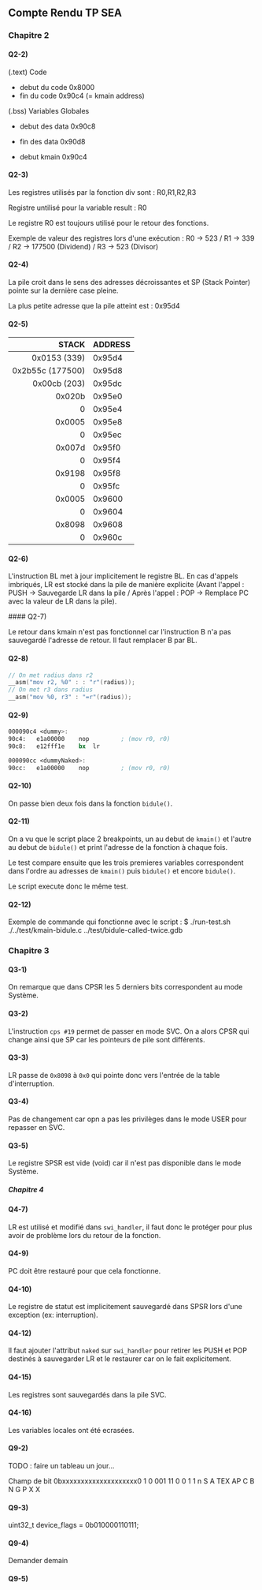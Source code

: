 ## Compte Rendu TP SEA ##

### Chapitre 2

#### Q2-2)

(.text) Code
- debut du code		0x8000
- fin du code		0x90c4 (= kmain address)

(.bss) Variables Globales
- debut des data	0x90c8
- fin des data		0x90d8

- debut kmain		0x90c4

#### Q2-3)

Les registres utilisés par la fonction div sont : R0,R1,R2,R3 

Registre untilisé pour la variable result : R0

Le registre R0 est toujours utilisé pour le retour des fonctions.

Exemple de valeur des registres lors d'une exécution : R0 -> 523 / R1 -> 339 / R2 -> 177500 (Dividend) / R3 -> 523 (Divisor)

#### Q2-4)

La pile croit dans le sens des adresses décroissantes et SP (Stack Pointer) pointe sur la dernière case pleine.

La plus petite adresse que la pile atteint est : 0x95d4

#### Q2-5)

|	STACK		|	ADDRESS		|
| ---------------------:|:--------------------- |
| 0x0153 (339)		| 0x95d4		|
| 0x2b55c (177500)	| 0x95d8		|
| 0x00cb (203)		| 0x95dc		|
| 0x020b		| 0x95e0		|
| 0			| 0x95e4		|
| 0x0005		| 0x95e8		|
| 0			| 0x95ec		|
| 0x007d		| 0x95f0		|
| 0			| 0x95f4		|
| 0x9198		| 0x95f8		|
| 0			| 0x95fc		|
| 0x0005		| 0x9600		|
| 0			| 0x9604		|
| 0x8098		| 0x9608		|
| 0			| 0x960c		|


#### Q2-6)

L'instruction BL met à jour implicitement le registre BL. En cas d'appels imbriqués, LR est stocké dans la pile de manière explicite (Avant l'appel : PUSH -> Sauvegarde LR dans la pile / Après l'appel : POP -> Remplace PC avec la valeur de LR dans la pile).

#### Q2-7)

Le retour dans kmain n'est pas fonctionnel car l'instruction B n'a pas sauvegardé l'adresse de retour. Il faut remplacer B par BL.

#### Q2-8)

```c
// On met radius dans r2
__asm("mov r2, %0" : : "r"(radius));
// On met r3 dans radius
__asm("mov %0, r3" : "=r"(radius));
```
#### Q2-9)

```asm
000090c4 <dummy>:
90c4:	e1a00000 	nop			; (mov r0, r0)
90c8:	e12fff1e 	bx	lr

000090cc <dummyNaked>:
90cc:	e1a00000 	nop			; (mov r0, r0)
```
#### Q2-10)

On passe bien deux fois dans la fonction `bidule()`.

#### Q2-11)

On a vu que le script place 2 breakpoints, un au debut de `kmain()` et l'autre au debut de `bidule()` et print l'adresse de la fonction à chaque fois.

Le test compare ensuite que les trois premieres variables correspondent dans l'ordre au adresses de `kmain()` puis `bidule()` et encore `bidule()`.

Le script execute donc le même test.

#### Q2-12)

Exemple de commande qui fonctionne avec le script : 
	$ ./run-test.sh ./../test/kmain-bidule.c ../test/bidule-called-twice.gdb 

### Chapitre 3

#### Q3-1)

On remarque que dans CPSR les 5 derniers bits correspondent au mode Système.

#### Q3-2)

L'instruction `cps #19` permet de passer en mode SVC. On a alors CPSR qui change ainsi que SP car les pointeurs de pile sont différents.

#### Q3-3)

LR passe de `0x8098` à `0x0` qui pointe donc vers l'entrée de la table d'interruption.

#### Q3-4)

Pas de changement car opn a pas les privilèges dans le mode USER pour repasser en SVC.

#### Q3-5)

Le registre SPSR est vide (void) car il n'est pas disponible dans le mode Système.

##### Chapitre 4

#### Q4-7)

LR est utilisé et modifié dans `swi_handler`, il faut donc le protéger pour plus avoir de problème lors du retour de la fonction.

#### Q4-9)

PC doit être restauré pour que cela fonctionne.

#### Q4-10)

Le registre de statut est implicitement sauvegardé dans SPSR lors d'une exception (ex: interruption).

#### Q4-12)

Il faut ajouter l'attribut `naked` sur `swi_handler` pour retirer les PUSH et POP destinés à sauvegarder LR et le restaurer car on le fait explicitement.

#### Q4-15)

Les registres sont sauvegardés dans la pile SVC.

#### Q4-16)

Les variables locales ont été ecrasées.

#### Q9-2)

TODO : faire un tableau un jour...

Champ de bit 0bxxxxxxxxxxxxxxxxxxxx0 1 0 001 11 0 0 1 1
                                   n S A TEX AP C B   N
                                   G   P              X
                                       X

#### Q9-3)

uint32_t device_flags = 0b010000110111;

#### Q9-4)

Demander demain

#### Q9-5)

